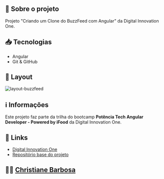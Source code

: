 ## 📝 Sobre o projeto

Projeto "Criando um Clone do BuzzFeed com Angular" da Digital Innovation One.

## 📥 Tecnologias

 - Angular
 - Git & GitHub

## 🎨 Layout

![layout-buzzfeed](https://github.com/christianebs/angular-buzzfeed-quizz/assets/108686840/3e639635-e978-441d-a4e2-4b90011696db)

## ℹ️ Informações

Este projeto faz parte da trilha do bootcamp **Potência Tech Angular Developer - Powered by iFood** da Digital Innovation One.

## 🔗 Links

- [Digital Innovation One](https://www.dio.me/)
- [Repositório base do projeto](https://github.com/felipeAguiarCode/angular-buzzfeed-quizz-clone)

## 👩‍💻 [Christiane Barbosa](https://christianebs.github.io/curriculo/)